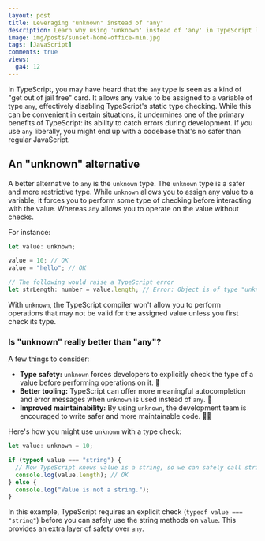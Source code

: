 ```yaml
---
layout: post
title: Leveraging "unknown" instead of "any"
description: Learn why using 'unknown' instead of 'any' in TypeScript leads to safer, more maintainable code. Discover best practices, benefits, and examples for improved type safety and error handling in TypeScript.
image: img/posts/sunset-home-office-min.jpg
tags: [JavaScript]
comments: true
views:
  ga4: 12
---
```


In TypeScript, you may have heard that the `any` type is seen as a kind of "get out of jail free" card. It allows any value to be assigned to a variable of type `any`, effectively disabling TypeScript's static type checking. While this can be convenient in certain situations, it undermines one of the primary benefits of TypeScript: its ability to catch errors during development. If you use `any` liberally, you might end up with a codebase that's no safer than regular JavaScript.

## An "unknown" alternative

A better alternative to `any` is the `unknown` type. The `unknown` type is a safer and more restrictive type. While `unknown` allows you to assign any value to a variable, it forces you to perform some type of checking before interacting with the value. Whereas `any` allows you to operate on the value without checks.

For instance:

```js
let value: unknown;

value = 10; // OK
value = "hello"; // OK

// The following would raise a TypeScript error
let strLength: number = value.length; // Error: Object is of type "unknown"
```

With `unknown`, the TypeScript compiler won't allow you to perform operations that may not be valid for the assigned value unless you first check its type.

### Is "unknown" really better than "any"?

A few things to consider:

-	**Type safety:** `unknown` forces developers to explicitly check the type of a value before performing operations on it. 🦺
-	**Better tooling:** TypeScript can offer more meaningful autocompletion and error messages when `unknown` is used instead of `any`. 🧰
-	**Improved maintainability:** By using `unknown`, the development team is encouraged to write safer and more maintainable code. 👍🏻

Here's how you might use `unknown` with a type check:

```js
let value: unknown = 10;

if (typeof value === "string") {
  // Now TypeScript knows value is a string, so we can safely call string methods
  console.log(value.length); // OK
} else {
  console.log("Value is not a string.");
}
```

In this example, TypeScript requires an explicit check (`typeof value === "string"`) before you can safely use the string methods on `value`. This provides an extra layer of safety over `any`.
